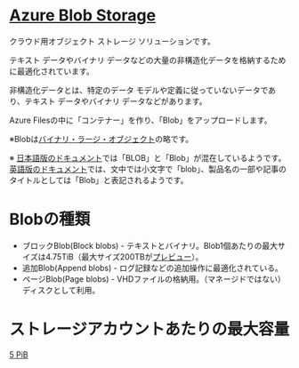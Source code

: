 # [Azure Blob Storage](https://docs.microsoft.com/ja-jp/azure/storage/blobs/storage-blobs-introduction)

クラウド用オブジェクト ストレージ ソリューションです。

テキスト データやバイナリ データなどの大量の非構造化データを格納するために最適化されています。

非構造化データとは、特定のデータ モデルや定義に従っていないデータであり、テキスト データやバイナリ データなどがあります。

Azure Filesの中に「コンテナー」を作り、「Blob」をアップロードします。

※Blobは[バイナリ・ラージ・オブジェクト](https://ja.wikipedia.org/wiki/%E3%83%90%E3%82%A4%E3%83%8A%E3%83%AA%E3%83%BB%E3%83%A9%E3%83%BC%E3%82%B8%E3%83%BB%E3%82%AA%E3%83%96%E3%82%B8%E3%82%A7%E3%82%AF%E3%83%88)の略です。

※ [日本語版のドキュメント](https://docs.microsoft.com/ja-jp/rest/api/storageservices/understanding-block-blobs--append-blobs--and-page-blobs)では「BLOB」と「Blob」が混在しているようです。[英語版のドキュメント](https://docs.microsoft.com/en-us/rest/api/storageservices/understanding-block-blobs--append-blobs--and-page-blobs)では、文中では小文字で「blob」、製品名の一部や記事のタイトルとしては「Blob」と表記されるようです。



# Blobの種類

- ブロックBlob(Block blobs) - テキストとバイナリ。Blob1個あたりの最大サイズは4.75TiB（最大サイズ200TBが[プレビュー](https://azure.microsoft.com/ja-jp/blog/run-high-scale-workloads-on-blob-storage-with-new-200-tb-object-sizes/)）。
- 追加Blob(Append blobs) - ログ記録などの追加操作に最適化されている。
- ページBlob(Page blobs) - VHDファイルの格納用。（マネージドではない）ディスクとして利用。


# ストレージアカウントあたりの最大容量

[5 PiB](https://docs.microsoft.com/ja-jp/azure/storage/files/storage-files-scale-targets)